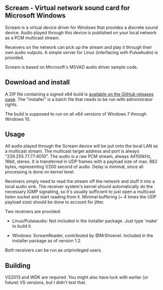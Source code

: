 Scream - Virtual network sound card for Microsoft Windows
---------------------------------------------------------------
Scream is a virtual device driver for Windows that provides a
discrete sound device. Audio played through this device is
published on your local network as a PCM multicast stream.

Receivers on the network can pick up the stream and play it
through their own audio outputs. A simple server for Linux
(interfacing with PulseAudio) is provided.

Scream is based on Microsoft's MSVAD audio driver sample code.


Download and install
---------------------------------------------------------------
A ZIP file containing a signed x64 build is [available on the
GitHub releases page](https://github.com/duncanthrax/scream/releases). The "installer" is a batch file that needs
to be run with administrator rights.

The build is supposed to run on all x64 versions of Windows 7
through Windows 10. 


Usage
---------------------------------------------------------------
All audio played through the Scream device will be put onto
the local LAN as a multicast stream. The multicast target address
and port is always "239.255.77.77:4010". The audio is a raw PCM
stream, always 44100kHz, 16bit, stereo. It is transferred in UDP
frames with a payload size of max. 882 bytes, representing 1/200
second of audio. Delay is minimal, since all processing is done
on kernel level.

Receivers simply need to read the stream off the network and
stuff it into a local audio sink. The receiver system's kernel
should automatically do the necessary IGMP signalling, so it's
usually sufficient to just open a multicast listen socket and
start reading from it. Minimal buffering (~ 4 times the UDP
payload size) should be done to account for jitter.

Two receivers are provided: 

- Linux/Pulseaudio: Not included in the installer package. Just
type 'make' to build it.

- Windows: ScreamReader, contributed by @MrShoenel. Included in
the installer package as of version 1.2.

Both receivers can be run as unprivileged users.


Building
-------------------------------------------------------------
VS2013 and WDK are required. You might also have luck with
earlier (or future) VS versions, but I didn't test that.
